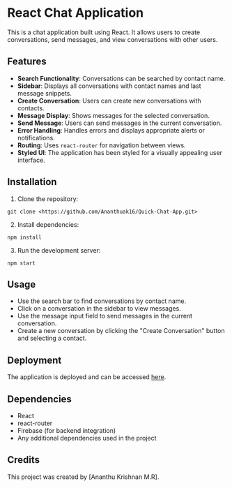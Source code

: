  
# React Chat Application

This is a chat application built using React. It allows users to create conversations, send messages, and view conversations with other users.

## Features

- **Search Functionality**: Conversations can be searched by contact name.
- **Sidebar**: Displays all conversations with contact names and last message snippets.
- **Create Conversation**: Users can create new conversations with contacts.
- **Message Display**: Shows messages for the selected conversation.
- **Send Message**: Users can send messages in the current conversation.
- **Error Handling**: Handles errors and displays appropriate alerts or notifications.
- **Routing**: Uses `react-router` for navigation between views.
- **Styled UI**: The application has been styled for a visually appealing user interface.

## Installation

1. Clone the repository:

```
git clone <https://github.com/Ananthuak16/Quick-Chat-App.git>
```

2. Install dependencies:

```
npm install
```

3. Run the development server:

```
npm start
```

## Usage

- Use the search bar to find conversations by contact name.
- Click on a conversation in the sidebar to view messages.
- Use the message input field to send messages in the current conversation.
- Create a new conversation by clicking the "Create Conversation" button and selecting a contact.

## Deployment

The application is deployed and can be accessed [here](https://stellular-kangaroo-fc9bfe.netlify.app/).


## Dependencies

- React
- react-router
- Firebase (for backend integration)
- Any additional dependencies used in the project

## Credits

This project was created by [Ananthu Krishnan M.R].


